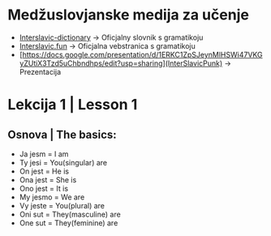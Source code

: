 # Medžuslovjanske medija za učenje

*   [Interslavic-dictionary](https://interslavic-dictionary.com/) -&gt; Oficjalny slovnik s gramatikoju
*   [Interslavic.fun](https://interslavic.fun/) -&gt; Oficjalna vebstranica s gramatikoju
*   [https://docs.google.com/presentation/d/1ERKC1ZpSJeynMlHSWi47VKGyZUtiX3Tzd5uChbndhps/edit?usp=sharing](InterSlavicPunk) -&gt; Prezentacija

# Lekcija 1 | Lesson 1

## Osnova | The basics:

*   Ja jesm = I am
*   Ty jesi = You(singular) are
*   On jest = He is
*   Ona jest = She is
*   Ono jest = It is
*   My jesmo = We are
*   Vy jeste = You(plural) are
*   Oni sut = They(masculine) are
*   One sut = They(feminine) are